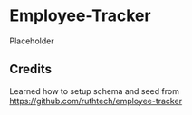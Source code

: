 # Employee-Tracker
Placeholder
## Credits
Learned how to setup schema and seed from https://github.com/ruthtech/employee-tracker